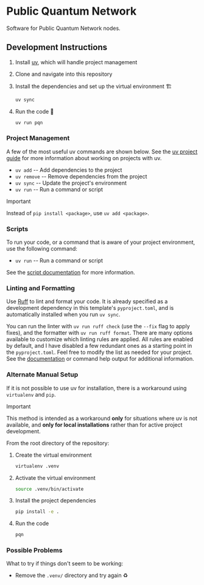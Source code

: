 # Public Quantum Network

Software for Public Quantum Network nodes.

## Development Instructions

1. Install [uv](https://docs.astral.sh/uv/), which will handle project management

1. Clone and navigate into this repository

1. Install the dependencies and set up the virtual environment 🏗️

   ```sh
   uv sync
   ```

1. Run the code 🚀

   ```sh
   uv run pqn
   ```

### Project Management

A few of the most useful uv commands are shown below.
See the [uv project guide](https://docs.astral.sh/uv/guides/projects) for more information about working on projects with uv.

- `uv add` -- Add dependencies to the project
- `uv remove` -- Remove dependencies from the project
- `uv sync` -- Update the project's environment
- `uv run` -- Run a command or script

> [!IMPORTANT]
> Instead of `pip install <package>`, use `uv add <package>`.

### Scripts

To run your code, or a command that is aware of your project environment, use the following command:

- `uv run` -- Run a command or script

See the [script documentation](https://docs.astral.sh/uv/guides/scripts/) for more information.

### Linting and Formatting

Use [Ruff](https://docs.astral.sh/ruff/) to lint and format your code.
It is already specified as a development dependency in this template's `pyproject.toml`, and is automatically installed when you run `uv sync`.

You can run the linter with `uv run ruff check` (use the `--fix` flag to apply fixes), and the formatter with `uv run ruff format`.
There are many options available to customize which linting rules are applied.
All rules are enabled by default, and I have disabled a few redundant ones as a starting point in the `pyproject.toml`.
Feel free to modify the list as needed for your project.
See the [documentation](https://docs.astral.sh/ruff/tutorial/) or command help output for additional information.

### Alternate Manual Setup

If it is not possible to use uv for installation, there is a workaround using `virtualenv` and `pip`.

> [!IMPORTANT]
> This method is intended as a workaround **only** for situations where uv is not available, and **only for local installations** rather than for active project development.

From the root directory of the repository:

1. Create the virtual environment

   ```sh
   virtualenv .venv
   ```

1. Activate the virtual environment

   ```sh
   source .venv/bin/activate
   ```

1. Install the project dependencies

   ```sh
   pip install -e .
   ```

1. Run the code

   ```sh
   pqn
   ```

### Possible Problems

What to try if things don't seem to be working:

- Remove the `.venv/` directory and try again ♻️
